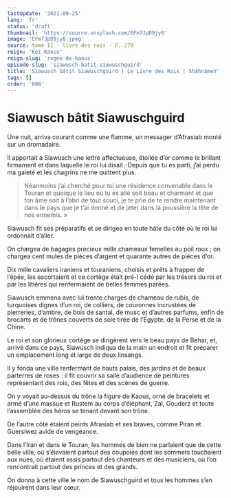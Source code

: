 ```yaml
---
lastUpdate: '2021-09-25'
lang: 'fr'
status: 'draft'
thumbnail: 'https://source.unsplash.com/EFm7JpD9jy8'
image: 'EFm7JpD9jy8.jpeg'
source: tome II - livre des rois - P. 279
reign: 'Keï Kaous'
reign-slug: 'regne-de-kaous'
episode-slug: 'siawusch-batit-siawuschguird'
title: 'Siawusch bâtit Siawuschguird | Le Livre des Rois | Shâhnâmeh'
tags: []
order: '098'
---
```


<!-- LTeX: language=fr -->

# Siawusch bâtit Siawuschguird

Une nuit, arriva courant comme une flamme, un messager d’Afrasiab monté sur un dromadaire.

Il apportait à Siawusch une lettre affectueuse, étoilée d’or comme le brillant firmament et dans laquelle le roi lui disait.-Depuis que tu es parti, j’ai perdu ma gaieté et les chagrins ne me quittent plus.

> Néanmoins j’ai cherché pour toi une résidence convenable dans le Touran et quoique le lieu où tu es allé soit beau et charmant et que ton âme soit à l’abri de tout souci, je te prie de te rendre maintenant dans le pays que je t’ai donné et de jeter dans la poussière la tête de nos ennemis. »

Siawusch fit ses préparatifs et se dirigea en toute hâte du côté où le roi lui ordonnait d’aller.

On chargea de bagages précieux mille chameaux femelles au poil roux ; on chargea cent mules de pièces d’argent et quarante autres de pièces d’or.

Dix mille cavaliers iraniens et touraniens, choisis et prêts à frapper de l’épée, les escortaient et ce cortège était pré-I cédé par les trésors du roi et par les litières qui renfermaient de belles femmes parées.

Siawusch emmena avec lui trente charges de chameau de rubis, de turquoises dignes d’un roi, de colliers, de couronnes incrustées de pierreries, d’ambre, de bois de santal, de musc et d’autres parfums, enfin de brocarts et de trônes couverts de soie tirée de l’Égypte, de la Perse et de la Chine.

Le roi et son glorieux cortège se dirigèrent vers le beau pays de Behar, et, arrivé dans ce pays, Siawusch indiqua de la main un endroit et fit préparer un emplacement long et large de deux linsangs.

Il y fonda une ville renfermant de hauts palais, des jardins et de beaux parterres de roses : il fit couvrir sa salle d’audience de peintures représentant des rois, des fêtes et des scènes de guerre.

On y voyait au-dessus du trône la figure de Kaous, orné de bracelets et armé d’une massue et Rustem au corps d’éléphant, Zal, Gouderz et toute l’assemblée des héros se tenant devant son trône.

De l’autre côté étaient peints Afrasiab et ses braves, comme Piran et Guersiwez avide de vengeance.

Dans l’Iran et dans le Touran, les hommes de bien ne parlaient que de cette belle ville, où s’élevaient partout des coupoles dont les sommets touchaient aux nues, où étaient assis partout des chanteurs et des musiciens, où l’on rencontrait partout des princes et des grands.

On donna à cette ville le nom de Siawuschguird et tous les hommes s’en réjouirent dans leur cœur.
